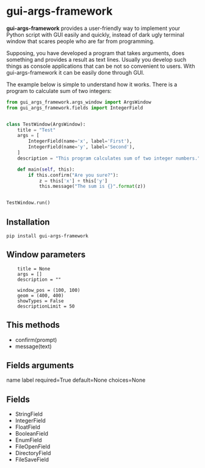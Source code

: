 # gui-args-framework

**gui-args-framework** provides a user-friendly way to implement your Python script with GUI easily and quickly, instead of dark ugly terminal window that scares people who are far from programming.

Supposing, you have developed a program that takes arguments, does something and provides a result as text lines. Usually you develop such things as console applications that can be not so convenient to users. With gui-args-framework it can be easily done through GUI.

The example below is simple to understand how it works. There is a program to calculate sum of two integers:

```python
from gui_args_framework.args_window import ArgsWindow
from gui_args_framework.fields import IntegerField


class TestWindow(ArgsWindow):
    title = "Test"
    args = [
        IntegerField(name='x', label='First'),
        IntegerField(name='y', label='Second'),
    ]
    description = "This program calculates sum of two integer numbers."

    def main(self, this):
        if this.confirm("Are you sure?"):
            z = this['x'] + this['y']
            this.message("The sum is {}".format(z))


TestWindow.run()
```

## Installation

    pip install gui-args-framework

## Window parameters

```
    title = None
    args = []
    description = ""

    window_pos = (100, 100)
    geom = (400, 400)
    showTypes = False
    descriptionLimit = 50
```

## This methods

- confirm(prompt)
- message(text)

## Fields arguments

name
label
required=True
default=None
choices=None

## Fields

- StringField
- IntegerField
- FloatField
- BooleanField
- EnumField
- FileOpenField
- DirectoryField
- FileSaveField
